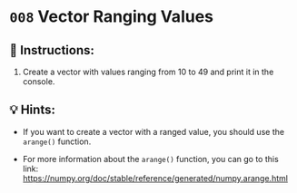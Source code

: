 # `008` Vector Ranging Values

## 📝 Instructions:

1. Create a vector with values ranging from 10 to 49 and print it in the console.

## 💡 Hints:

+ If you want to create a vector with a ranged value, you should use the `arange()` function.

+ For more information about the `arange()` function, you can go to this link: https://numpy.org/doc/stable/reference/generated/numpy.arange.html
